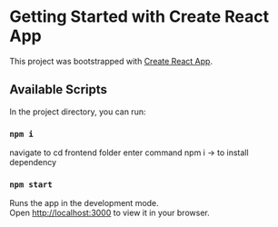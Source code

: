 # Getting Started with Create React App

This project was bootstrapped with [Create React App](https://github.com/facebook/create-react-app).

## Available Scripts

In the project directory, you can run:

### `npm i`

navigate to cd frontend folder
enter command npm i -> to install dependency

### `npm start`

Runs the app in the development mode.\
Open [http://localhost:3000](http://localhost:3000) to view it in your browser.

